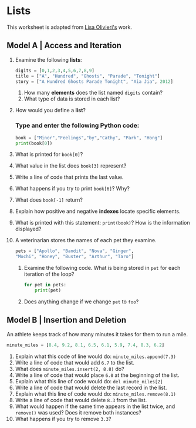 # Lists
This worksheet is adapted from [Lisa Olivieri's](https://www.chc.edu/faculty/lisa-olivieri) work.

## Model A | Access and Iteration

1. Examine the following **lists**:
    ```py
    digits = [0,1,2,3,4,5,6,7,8,9]
    title = ["A", "Hundred", "Ghosts", "Parade", "Tonight"]
    story = ["A Hundred Ghosts Parade Tonight", "Xia Jia", 2012]
    ```
    1. How many **elements** does the list named `digits` contain?
    1. What type of data is stored in each list?
1. How would you define a **list**?

    ### Type and enter the following Python code:
    ```py
    book = ["Minor","Feelings","by","Cathy", "Park", "Hong"]
    print(book[0])
    ```
1. What is printed for `book[0]`?
1. What value in the list does `book[3]` represent?
1. Write a line of code that prints the last value.
1. What happens if you try to print `book[6]`? Why?
1. What does `book[-1]` return?
1. Explain how positive and negative **indexes** locate specific elements.
1. What is printed with this statement: `print(book)`? How is the information displayed?

1. A veterinarian stores the names of each pet they examine.

    ```py
    pets = ["Apollo", "Bandit", "Nova", "Ginger",
    "Mochi", "Honey", "Buster", "Arthur", "Taro"]
    ```

    1. Examine the following code. What is being stored in `pet` for each iteration of the loop?
        ```py
        for pet in pets:
            print(pet)
        ```
    1. Does anything change if we change `pet` to `foo`?

## Model B | Insertion and Deletion
An athlete keeps track of how many minutes it takes for them to run a mile.

```py
minute_miles = [8.4, 9.2, 8.1, 6.5, 6.1, 5.9, 7.4, 8.3, 6.2]
```

1. Explain what this code of line would do: `minute_miles.append(7.3)`
1. Write a line of code that would add `6.7` to the list.
1. What does `minute_miles.insert(2, 8.8)` do?
1. Write a line of code that would place `6.0` at the beginning of the list.
1. Explain what this line of code would do: `del minute_miles[2]`
1. Write a line of code that would delete the last record in the list.
1. Explain what this line of code would do: `minute_miles.remove(8.1)`
1. Write a line of code that would delete `8.3` from the list.
1. What would happen if the same time appears in the list twice, and `remove()` was used? Does it remove both instances?
1. What happens if you try to remove `3.3`?


